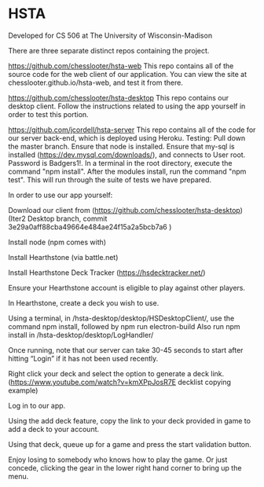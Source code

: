 # HSTA
Developed for CS 506 at The University of Wisconsin-Madison

There are three separate distinct repos containing the project.

https://github.com/chesslooter/hsta-web
This repo contains all of the source code for the web client of our application. You can view the site at chesslooter.github.io/hsta-web, and test it from there.

https://github.com/chesslooter/hsta-desktop
This repo contains our desktop client. Follow the instructions related to using the app yourself in order to test this portion.

https://github.com/jcordell/hsta-server
This repo contains all of the code for our server back-end, which is deployed using Heroku.
Testing:
  Pull down the master branch. Ensure that node is installed. Ensure that my-sql is installed (https://dev.mysql.com/downloads/), and connects to User root. Password is Badgers1!. In a terminal in the root directory, execute the command "npm install". After the modules install, run the command "npm test". This will run through the suite of tests we have prepared.


In order to use our app yourself:

Download our client from (https://github.com/chesslooter/hsta-desktop) (Iter2 Desktop branch, commit 3e29a0aff88cba49664e484ae24f15a2a5bcb7a6 ) 

Install node (npm comes with) 

Install Hearthstone (via battle.net)

Install Hearthstone Deck Tracker (https://hsdecktracker.net/) 

Ensure your Hearthstone account is eligible to play against other players. 

In Hearthstone, create a deck you wish to use. 

Using a terminal, in /hsta-desktop/desktop/HSDesktopClient/, use the command npm install, followed by npm run electron-build
Also run npm install in /hsta-desktop/desktop/LogHandler/

Once running, note that our server can take 30-45 seconds to start after hitting “Login” if it has not been used recently.

Right click your deck and select the option to generate a deck link. (https://www.youtube.com/watch?v=kmXPpJosR7E decklist copying example)

Log in to our app. 

Using the add deck feature, copy the link to your deck provided in game to add a deck to your account. 

Using that deck, queue up for a game and press the start validation button. 

Enjoy losing to somebody who knows how to play the game. Or just concede, clicking the gear in the lower right hand corner to bring up the menu. 
